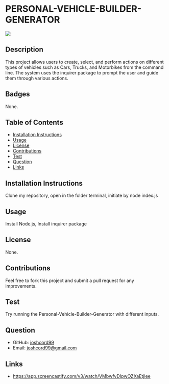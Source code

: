 
# PERSONAL-VEHICLE-BUILDER-GENERATOR
![](https://github.com/joshcord99/Personal-Vehicle-Builder-Generator/blob/main/Personal-Vehicle-Builder-Generator.gif)


## Description
This project allows users to create, select, and perform actions on different types of vehicles such as Cars, Trucks, and Motorbikes from the command line. The system uses the inquirer package to prompt the user and guide them through various actions.

## Badges
None.

## Table of Contents
- [Installation Instructions](#installation-instructions)
- [Usage](#usage)
- [License](#license)
- [Contributions](#contributions)
- [Test](#test)
- [Question](#question)
- [Links](#links)

## Installation Instructions
Clone my repository, open in the folder terminal, initiate by node index.js

## Usage
Install Node.js,
Install inquirer package

## License
None.

## Contributions
Feel free to fork this project and submit a pull request for any improvements.

## Test
Try running the Personal-Vehicle-Builder-Generator with different inputs.


## Question
- GitHub: [joshcord99](https://github.com/joshcord99)
- Email: joshcord99@gmail.com
  
## Links
- https://app.screencastify.com/v3/watch/VMbwfvDIpwOZXaEtjlee
  
